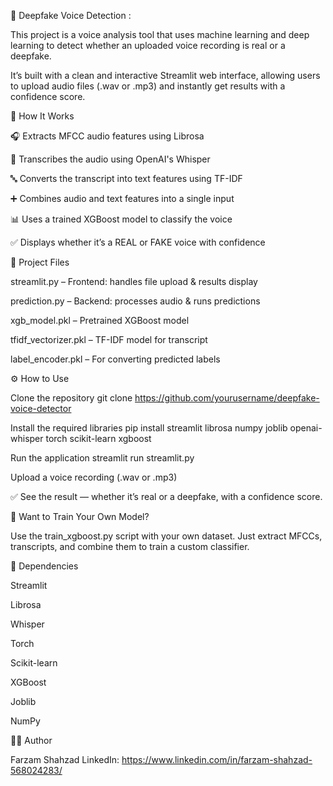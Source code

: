 📢 Deepfake Voice Detection :

This project is a voice analysis tool that uses machine learning and deep learning to detect whether an uploaded voice recording is real or a deepfake.

It’s built with a clean and interactive Streamlit web interface, allowing users to upload audio files (.wav or .mp3) and instantly get results with a confidence score.

🧠 How It Works

🎧 Extracts MFCC audio features using Librosa

🧾 Transcribes the audio using OpenAI's Whisper

🔤 Converts the transcript into text features using TF-IDF

➕ Combines audio and text features into a single input

📊 Uses a trained XGBoost model to classify the voice

✅ Displays whether it’s a REAL or FAKE voice with confidence

📂 Project Files

streamlit.py – Frontend: handles file upload & results display

prediction.py – Backend: processes audio & runs predictions

xgb_model.pkl – Pretrained XGBoost model

tfidf_vectorizer.pkl – TF-IDF model for transcript

label_encoder.pkl – For converting predicted labels

⚙️ How to Use

Clone the repository
git clone https://github.com/yourusername/deepfake-voice-detector

Install the required libraries
pip install streamlit librosa numpy joblib openai-whisper torch scikit-learn xgboost

Run the application
streamlit run streamlit.py

Upload a voice recording (.wav or .mp3)

✅ See the result — whether it’s real or a deepfake, with a confidence score.

🧪 Want to Train Your Own Model?

Use the train_xgboost.py script with your own dataset. Just extract MFCCs, transcripts, and combine them to train a custom classifier.

🔗 Dependencies

Streamlit

Librosa

Whisper

Torch

Scikit-learn

XGBoost

Joblib

NumPy

👨‍💻 Author

Farzam Shahzad
LinkedIn: https://www.linkedin.com/in/farzam-shahzad-568024283/

